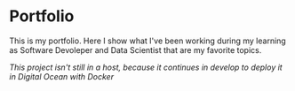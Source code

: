 # Portfolio
This is my portfolio. Here I show what I've been working during my learning as Software Devoleper and Data Scientist that are my favorite topics.

_This project isn't still in a host, because it continues in develop to deploy it in Digital Ocean with Docker_
